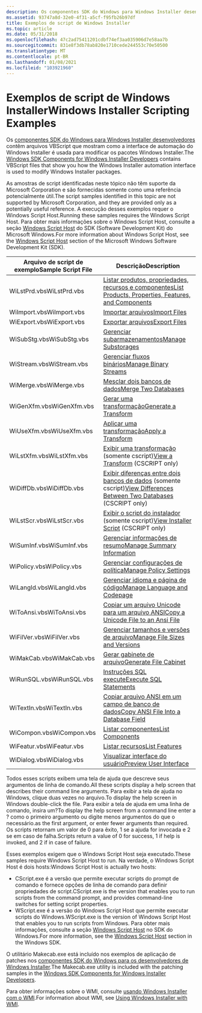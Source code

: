 ```yaml
---
description: Os componentes SDK do Windows para Windows Installer desenvolvedores contêm arquivos VBScript que mostram como a interface de automação do Windows Installer é usada para modificar os pacotes Windows Installer.
ms.assetid: 93747a8d-32e0-4f31-a5cf-f95fb26b97df
title: Exemplos de script de Windows Installer
ms.topic: article
ms.date: 05/31/2018
ms.openlocfilehash: 47c2ad75411201cdbf74ef3aa035906d7e58aa7b
ms.sourcegitcommit: 831e8f3db78ab820e1710cede244553c70e50500
ms.translationtype: MT
ms.contentlocale: pt-BR
ms.lasthandoff: 01/08/2021
ms.locfileid: "103921960"
---
```

# <a name="windows-installer-scripting-examples"></a><span data-ttu-id="bd99d-103">Exemplos de script de Windows Installer</span><span class="sxs-lookup"><span data-stu-id="bd99d-103">Windows Installer Scripting Examples</span></span>

<span data-ttu-id="bd99d-104">Os [componentes SDK do Windows para Windows Installer desenvolvedores](platform-sdk-components-for-windows-installer-developers.md) contêm arquivos VBScript que mostram como a interface de automação do Windows Installer é usada para modificar os pacotes Windows Installer.</span><span class="sxs-lookup"><span data-stu-id="bd99d-104">The [Windows SDK Components for Windows Installer Developers](platform-sdk-components-for-windows-installer-developers.md) contains VBScript files that show you how the Windows Installer automation interface is used to modify Windows Installer packages.</span></span>

<span data-ttu-id="bd99d-105">As amostras de script identificadas neste tópico não têm suporte da Microsoft Corporation e são fornecidas somente como uma referência potencialmente útil.</span><span class="sxs-lookup"><span data-stu-id="bd99d-105">The script samples identified in this topic are not supported by Microsoft Corporation, and they are provided only as a potentially useful reference.</span></span> <span data-ttu-id="bd99d-106">A execução desses exemplos requer o Windows Script Host.</span><span class="sxs-lookup"><span data-stu-id="bd99d-106">Running these samples requires the Windows Script Host.</span></span> <span data-ttu-id="bd99d-107">Para obter mais informações sobre o Windows Script Host, consulte a seção [Windows Script Host](/previous-versions//9bbdkx3k(v=vs.85)) do SDK (Software Development Kit) do Microsoft Windows.</span><span class="sxs-lookup"><span data-stu-id="bd99d-107">For more information about Windows Script Host, see the [Windows Script Host](/previous-versions//9bbdkx3k(v=vs.85)) section of the Microsoft Windows Software Development Kit (SDK).</span></span>



| <span data-ttu-id="bd99d-108">Arquivo de script de exemplo</span><span class="sxs-lookup"><span data-stu-id="bd99d-108">Sample Script File</span></span> | <span data-ttu-id="bd99d-109">Descrição</span><span class="sxs-lookup"><span data-stu-id="bd99d-109">Description</span></span>                                                                                                 |
|--------------------|-------------------------------------------------------------------------------------------------------------|
| <span data-ttu-id="bd99d-110">WiLstPrd.vbs</span><span class="sxs-lookup"><span data-stu-id="bd99d-110">WiLstPrd.vbs</span></span>       | [<span data-ttu-id="bd99d-111">Listar produtos, propriedades, recursos e componentes</span><span class="sxs-lookup"><span data-stu-id="bd99d-111">List Products, Properties, Features, and Components</span></span>](list-products-properties-features-and-components.md) |
| <span data-ttu-id="bd99d-112">WiImport.vbs</span><span class="sxs-lookup"><span data-stu-id="bd99d-112">WiImport.vbs</span></span>       | [<span data-ttu-id="bd99d-113">Importar arquivos</span><span class="sxs-lookup"><span data-stu-id="bd99d-113">Import Files</span></span>](import-files.md)                                                                            |
| <span data-ttu-id="bd99d-114">WiExport.vbs</span><span class="sxs-lookup"><span data-stu-id="bd99d-114">WiExport.vbs</span></span>       | [<span data-ttu-id="bd99d-115">Exportar arquivos</span><span class="sxs-lookup"><span data-stu-id="bd99d-115">Export Files</span></span>](export-files.md)                                                                            |
| <span data-ttu-id="bd99d-116">WiSubStg.vbs</span><span class="sxs-lookup"><span data-stu-id="bd99d-116">WiSubStg.vbs</span></span>       | [<span data-ttu-id="bd99d-117">Gerenciar subarmazenamentos</span><span class="sxs-lookup"><span data-stu-id="bd99d-117">Manage Substorages</span></span>](manage-substorages.md)                                                                |
| <span data-ttu-id="bd99d-118">WiStream.vbs</span><span class="sxs-lookup"><span data-stu-id="bd99d-118">WiStream.vbs</span></span>       | [<span data-ttu-id="bd99d-119">Gerenciar fluxos binários</span><span class="sxs-lookup"><span data-stu-id="bd99d-119">Manage Binary Streams</span></span>](manage-binary-streams.md)                                                          |
| <span data-ttu-id="bd99d-120">WiMerge.vbs</span><span class="sxs-lookup"><span data-stu-id="bd99d-120">WiMerge.vbs</span></span>        | [<span data-ttu-id="bd99d-121">Mesclar dois bancos de dados</span><span class="sxs-lookup"><span data-stu-id="bd99d-121">Merge Two Databases</span></span>](merge-two-databases.md)                                                              |
| <span data-ttu-id="bd99d-122">WiGenXfm.vbs</span><span class="sxs-lookup"><span data-stu-id="bd99d-122">WiGenXfm.vbs</span></span>       | [<span data-ttu-id="bd99d-123">Gerar uma transformação</span><span class="sxs-lookup"><span data-stu-id="bd99d-123">Generate a Transform</span></span>](generate-a-transform.md)                                                            |
| <span data-ttu-id="bd99d-124">WiUseXfm.vbs</span><span class="sxs-lookup"><span data-stu-id="bd99d-124">WiUseXfm.vbs</span></span>       | [<span data-ttu-id="bd99d-125">Aplicar uma transformação</span><span class="sxs-lookup"><span data-stu-id="bd99d-125">Apply a Transform</span></span>](apply-a-transform.md)                                                                  |
| <span data-ttu-id="bd99d-126">WiLstXfm.vbs</span><span class="sxs-lookup"><span data-stu-id="bd99d-126">WiLstXfm.vbs</span></span>       | <span data-ttu-id="bd99d-127">[Exibir uma transformação](view-a-transform.md) (somente cscript)</span><span class="sxs-lookup"><span data-stu-id="bd99d-127">[View a Transform](view-a-transform.md) (CSCRIPT only)</span></span>                                                     |
| <span data-ttu-id="bd99d-128">WiDiffDb.vbs</span><span class="sxs-lookup"><span data-stu-id="bd99d-128">WiDiffDb.vbs</span></span>       | <span data-ttu-id="bd99d-129">[Exibir diferenças entre dois bancos de dados](view-differences-between-two-databases.md) (somente cscript)</span><span class="sxs-lookup"><span data-stu-id="bd99d-129">[View Differences Between Two Databases](view-differences-between-two-databases.md) (CSCRIPT only)</span></span>         |
| <span data-ttu-id="bd99d-130">WiLstScr.vbs</span><span class="sxs-lookup"><span data-stu-id="bd99d-130">WiLstScr.vbs</span></span>       | <span data-ttu-id="bd99d-131">[Exibir o script do instalador](view-installer-script.md) (somente cscript)</span><span class="sxs-lookup"><span data-stu-id="bd99d-131">[View Installer Script](view-installer-script.md) (CSCRIPT only)</span></span>                                           |
| <span data-ttu-id="bd99d-132">WiSumInf.vbs</span><span class="sxs-lookup"><span data-stu-id="bd99d-132">WiSumInf.vbs</span></span>       | [<span data-ttu-id="bd99d-133">Gerenciar informações de resumo</span><span class="sxs-lookup"><span data-stu-id="bd99d-133">Manage Summary Information</span></span>](manage-summary-information.md)                                                |
| <span data-ttu-id="bd99d-134">WiPolicy.vbs</span><span class="sxs-lookup"><span data-stu-id="bd99d-134">WiPolicy.vbs</span></span>       | [<span data-ttu-id="bd99d-135">Gerenciar configurações de política</span><span class="sxs-lookup"><span data-stu-id="bd99d-135">Manage Policy Settings</span></span>](manage-policy-settings.md)                                                        |
| <span data-ttu-id="bd99d-136">WiLangId.vbs</span><span class="sxs-lookup"><span data-stu-id="bd99d-136">WiLangId.vbs</span></span>       | [<span data-ttu-id="bd99d-137">Gerenciar idioma e página de código</span><span class="sxs-lookup"><span data-stu-id="bd99d-137">Manage Language and Codepage</span></span>](manage-language-and-codepage.md)                                            |
| <span data-ttu-id="bd99d-138">WiToAnsi.vbs</span><span class="sxs-lookup"><span data-stu-id="bd99d-138">WiToAnsi.vbs</span></span>       | [<span data-ttu-id="bd99d-139">Copiar um arquivo Unicode para um arquivo ANSI</span><span class="sxs-lookup"><span data-stu-id="bd99d-139">Copy a Unicode File to an Ansi File</span></span>](copy-a-unicode-file-to-an-ansi-file.md)                              |
| <span data-ttu-id="bd99d-140">WiFilVer.vbs</span><span class="sxs-lookup"><span data-stu-id="bd99d-140">WiFilVer.vbs</span></span>       | [<span data-ttu-id="bd99d-141">Gerenciar tamanhos e versões de arquivo</span><span class="sxs-lookup"><span data-stu-id="bd99d-141">Manage File Sizes and Versions</span></span>](manage-file-sizes-and-versions.md)                                        |
| <span data-ttu-id="bd99d-142">WiMakCab.vbs</span><span class="sxs-lookup"><span data-stu-id="bd99d-142">WiMakCab.vbs</span></span>       | [<span data-ttu-id="bd99d-143">Gerar gabinete de arquivo</span><span class="sxs-lookup"><span data-stu-id="bd99d-143">Generate File Cabinet</span></span>](generate-file-cabinet.md)                                                          |
| <span data-ttu-id="bd99d-144">WiRunSQL.vbs</span><span class="sxs-lookup"><span data-stu-id="bd99d-144">WiRunSQL.vbs</span></span>       | [<span data-ttu-id="bd99d-145">Instruções SQL execute</span><span class="sxs-lookup"><span data-stu-id="bd99d-145">Execute SQL Statements</span></span>](execute-sql-statements.md)                                                        |
| <span data-ttu-id="bd99d-146">WiTextIn.vbs</span><span class="sxs-lookup"><span data-stu-id="bd99d-146">WiTextIn.vbs</span></span>       | [<span data-ttu-id="bd99d-147">Copiar arquivo ANSI em um campo de banco de dados</span><span class="sxs-lookup"><span data-stu-id="bd99d-147">Copy ANSI File Into a Database Field</span></span>](copy-ansi-file-into-a-database-field.md)                            |
| <span data-ttu-id="bd99d-148">WiCompon.vbs</span><span class="sxs-lookup"><span data-stu-id="bd99d-148">WiCompon.vbs</span></span>       | [<span data-ttu-id="bd99d-149">Listar componentes</span><span class="sxs-lookup"><span data-stu-id="bd99d-149">List Components</span></span>](list-components.md)                                                                      |
| <span data-ttu-id="bd99d-150">WiFeatur.vbs</span><span class="sxs-lookup"><span data-stu-id="bd99d-150">WiFeatur.vbs</span></span>       | [<span data-ttu-id="bd99d-151">Listar recursos</span><span class="sxs-lookup"><span data-stu-id="bd99d-151">List Features</span></span>](list-features.md)                                                                          |
| <span data-ttu-id="bd99d-152">WiDialog.vbs</span><span class="sxs-lookup"><span data-stu-id="bd99d-152">WiDialog.vbs</span></span>       | [<span data-ttu-id="bd99d-153">Visualizar interface do usuário</span><span class="sxs-lookup"><span data-stu-id="bd99d-153">Preview User Interface</span></span>](preview-user-interface.md)                                                        |



 

<span data-ttu-id="bd99d-154">Todos esses scripts exibem uma tela de ajuda que descreve seus argumentos de linha de comando.</span><span class="sxs-lookup"><span data-stu-id="bd99d-154">All these scripts display a help screen that describes their command line arguments.</span></span> <span data-ttu-id="bd99d-155">Para exibir a tela de ajuda no Windows, clique duas vezes no arquivo.</span><span class="sxs-lookup"><span data-stu-id="bd99d-155">To display the help screen in Windows double-click the file.</span></span> <span data-ttu-id="bd99d-156">Para exibir a tela de ajuda em uma linha de comando, insira um?</span><span class="sxs-lookup"><span data-stu-id="bd99d-156">To display the help screen from a command line enter a ?</span></span> <span data-ttu-id="bd99d-157">como o primeiro argumento ou digite menos argumentos do que o necessário.</span><span class="sxs-lookup"><span data-stu-id="bd99d-157">as the first argument, or enter fewer arguments than required.</span></span> <span data-ttu-id="bd99d-158">Os scripts retornam um valor de 0 para êxito, 1 se a ajuda for invocada e 2 se em caso de falha.</span><span class="sxs-lookup"><span data-stu-id="bd99d-158">Scripts return a value of 0 for success, 1 if help is invoked, and 2 if in case of failure.</span></span>

<span data-ttu-id="bd99d-159">Esses exemplos exigem que o Windows Script Host seja executado.</span><span class="sxs-lookup"><span data-stu-id="bd99d-159">These samples require Windows Script Host to run.</span></span> <span data-ttu-id="bd99d-160">Na verdade, o Windows Script Host é dois hosts:</span><span class="sxs-lookup"><span data-stu-id="bd99d-160">Windows Script Host is actually two hosts:</span></span>

-   <span data-ttu-id="bd99d-161">CScript.exe é a versão que permite executar scripts do prompt de comando e fornece opções de linha de comando para definir propriedades de script.</span><span class="sxs-lookup"><span data-stu-id="bd99d-161">CScript.exe is the version that enables you to run scripts from the command prompt, and provides command-line switches for setting script properties.</span></span>
-   <span data-ttu-id="bd99d-162">WScript.exe é a versão do Windows Script Host que permite executar scripts do Windows.</span><span class="sxs-lookup"><span data-stu-id="bd99d-162">WScript.exe is the version of Windows Script Host that enables you to run scripts from Windows.</span></span> <span data-ttu-id="bd99d-163">Para obter mais informações, consulte a seção [Windows Script Host](/previous-versions//9bbdkx3k(v=vs.85)) no SDK do Windows.</span><span class="sxs-lookup"><span data-stu-id="bd99d-163">For more information, see the [Windows Script Host](/previous-versions//9bbdkx3k(v=vs.85)) section in the Windows SDK.</span></span>

<span data-ttu-id="bd99d-164">O utilitário Makecab.exe está incluído nos exemplos de aplicação de patches nos [componentes SDK do Windows para os desenvolvedores de Windows Installer](platform-sdk-components-for-windows-installer-developers.md).</span><span class="sxs-lookup"><span data-stu-id="bd99d-164">The Makecab.exe utility is included with the patching samples in the [Windows SDK Components for Windows Installer Developers](platform-sdk-components-for-windows-installer-developers.md).</span></span>

<span data-ttu-id="bd99d-165">Para obter informações sobre o WMI, consulte [usando Windows Installer com o WMI](using-windows-installer-with-wmi.md).</span><span class="sxs-lookup"><span data-stu-id="bd99d-165">For information about WMI, see [Using Windows Installer with WMI](using-windows-installer-with-wmi.md).</span></span>

 

 
